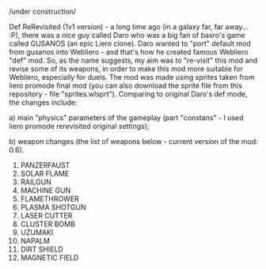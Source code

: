 /under construction/

Def ReRevisited (1v1 version) - a long time ago (in a galaxy far, far away... :P), there was a nice guy called Daro who was a big fan of basro's game called GUSANOS (an epic Liero clone). Daro wanted to "port" default mod from gusanos into Webliero - and that's how he created famous Webliero "def" mod. So, as the name suggests, my aim was to "re-visit" this mod and revise some of its weapons, in order to make this mod more suitable for Webliero, especially for duels. The mod was made using sprites taken from liero promode final mod (you can also download the sprite file from this repository - file "sprites.wlsprt"). Comparing to original Daro's def mode, the changes include:

a) main "physics" parameters of the gameplay (part "constans" - I used liero promode rerevisited original settings);

b) weapon changes (the list of weapons below - current version of the mod: 0.6).

1. PANZERFAUST
2. SOLAR FLAME
3. RAILGUN
4. MACHINE GUN
5. FLAMETHROWER
6. PLASMA SHOTGUN
7. LASER CUTTER
8. CLUSTER BOMB
9. UZUMAKI
10. NAPALM
11. DIRT SHIELD
12. MAGNETIC FIELD
